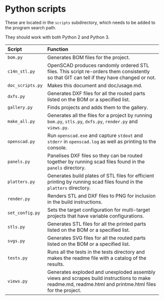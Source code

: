 
# Python scripts
These are located in the `scripts` subdirectory, which needs to be added to the program search path.

They should work with both Python 2 and Python 3.

| Script  | Function  |
|:---|:---|
| `bom.py` | Generates BOM files for the project. |
| `c14n_stl.py` | OpenSCAD produces randomly ordered STL files. This script re-orders them consistently so that GIT can tell if they have changed or not. |
| `doc_scripts.py` | Makes this document and doc/usage.md. |
| `dxfs.py` | Generates DXF files for all the routed parts listed on the BOM or a specified list. |
| `gallery.py` | Finds projects and adds them to the gallery. |
| `make_all.py` | Generates all the files for a project by running `bom.py`, `stls.py`, `dxfs.py`, `render.py` and `views.py`. |
| `openscad.py` | Run `openscad.exe` and capture `stdout` and `stderr` in `openscad.log` as well as printing to the console. |
| `panels.py` | Panelises DXF files so they can be routed together by running scad files found in the `panels` directory. |
| `platters.py` | Generates build plates of STL files for efficient printing by running scad files found in the `platters` directory. |
| `render.py` | Renders STL and DXF files to PNG for inclusion in the build instructions. |
| `set_config.py` | Sets the target configuration for multi-target projects that have variable configurations. |
| `stls.py` | Generates STL files for all the printed parts listed on the BOM or a specified list. |
| `svgs.py` | Generates SVG files for all the routed parts listed on the BOM or a specified list. |
| `tests.py` | Runs all the tests in the tests directory and makes the readme file with a catalog of the results. |
| `views.py` | Generates exploded and unexploded assembly views and scrapes build instructions to make readme.md, readme.html and printme.html files for the project. |
